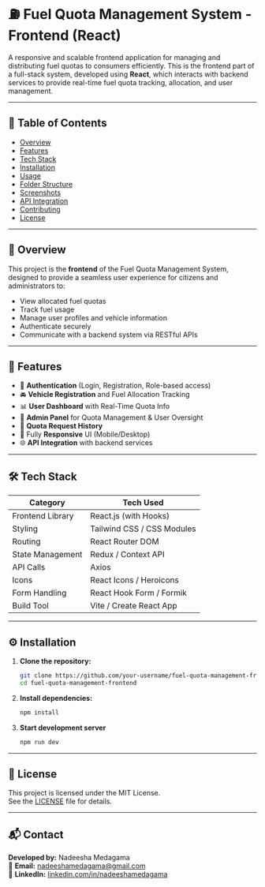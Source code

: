 # ⛽ Fuel Quota Management System - Frontend (React)

A responsive and scalable frontend application for managing and distributing fuel quotas to consumers efficiently. This is the frontend part of a full-stack system, developed using **React**, which interacts with backend services to provide real-time fuel quota tracking, allocation, and user management.

---

## 📌 Table of Contents

- [Overview](#-overview)
- [Features](#-features)
- [Tech Stack](#-tech-stack)
- [Installation](#-installation)
- [Usage](#-usage)
- [Folder Structure](#-folder-structure)
- [Screenshots](#-screenshots)
- [API Integration](#-api-integration)
- [Contributing](#-contributing)
- [License](#-license)

---

## 📖 Overview

This project is the **frontend** of the Fuel Quota Management System, designed to provide a seamless user experience for citizens and administrators to:
- View allocated fuel quotas
- Track fuel usage
- Manage user profiles and vehicle information
- Authenticate securely
- Communicate with a backend system via RESTful APIs

---

## 🚀 Features

- 🔐 **Authentication** (Login, Registration, Role-based access)
- 🚘 **Vehicle Registration** and Fuel Allocation Tracking
- 📊 **User Dashboard** with Real-Time Quota Info
- 🔧 **Admin Panel** for Quota Management & User Oversight
- 🧾 **Quota Request History**
- 📱 Fully **Responsive** UI (Mobile/Desktop)
- 🌐 **API Integration** with backend services

---

## 🛠️ Tech Stack

| Category         | Tech Used                    |
|------------------|------------------------------|
| Frontend Library | React.js (with Hooks)        |
| Styling          | Tailwind CSS / CSS Modules   |
| Routing          | React Router DOM             |
| State Management | Redux / Context API          |
| API Calls        | Axios                        |
| Icons            | React Icons / Heroicons      |
| Form Handling    | React Hook Form / Formik     |
| Build Tool       | Vite / Create React App      |

---

## ⚙️ Installation

1. **Clone the repository:**

   ```bash
   git clone https://github.com/your-username/fuel-quota-management-frontend.git
   cd fuel-quota-management-frontend

1. **Install dependencies:**
   ```bash
   npm install
   ```
1. **Start development server**
   ```bash
   npm run dev
   ```

---

## 📜 License

This project is licensed under the MIT License.  
See the [LICENSE](LICENSE) file for details.

---

## 📬 Contact

**Developed by:** Nadeesha Medagama  
📧 **Email:**  nadeeshamedagama@gmail.com  
🔗 **LinkedIn:**  [linkedin.com/in/nadeeshamedagama](https://www.linkedin.com/in/nadeesha-medagama-5aa827287/)